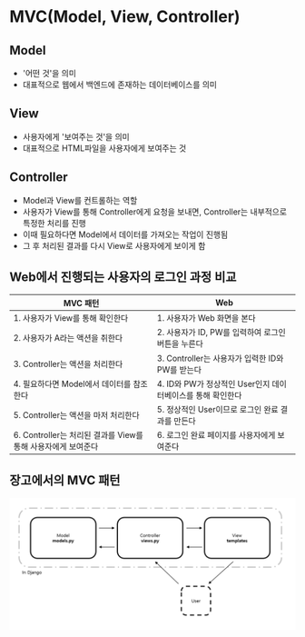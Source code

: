 # MVC(Model, View, Controller)

## Model

* '어떤 것'을 의미
* 대표적으로 웹에서 백엔드에 존재하는 데이터베이스를 의미

## View

* 사용자에게 '보여주는 것'을 의미
* 대표적으로 HTML파일을 사용자에게 보여주는 것

## Controller

* Model과 View를 컨트롤하는 역할
* 사용자가 View를 통해 Controller에게 요청을 보내면, Controller는 내부적으로 특정한 처리를 진행
* 이때 필요하다면 Model에서 데이터를 가져오는 작업이 진행됨
* 그 후 처리된 결과를 다시 View로 사용자에게 보이게 함



## Web에서 진행되는 사용자의 로그인 과정 비교

| MVC 패턴                                                     | Web                                                         |
| ------------------------------------------------------------ | ----------------------------------------------------------- |
| 1. 사용자가 View를 통해 확인한다                             | 1. 사용자가 Web 화면을 본다                                 |
| 2. 사용자가 A라는 액션을 취한다                              | 2. 사용자가 ID, PW를 입력하여 로그인 버튼을 누른다          |
| 3. Controller는 액션을 처리한다                              | 3. Controller는 사용자가 입력한 ID와 PW를 받는다            |
| 4. 필요하다면 Model에서 데이터를 참조한다                    | 4. ID와 PW가 정상적인 User인지 데이터베이스를 통해 확인한다 |
| 5. Controller는 액션을 마저 처리한다                         | 5. 정상적인 User이므로 로그인 완료 결과를 만든다            |
| 6. Controller는 처리된 결과를 View를 통해 사용자에게 보여준다 | 6. 로그인 완료 페이지를 사용자에게 보여준다                 |



## 장고에서의 MVC 패턴

![image-20210626170846290](03_TODOLIST_MVC.assets/image-20210626170846290.png)

